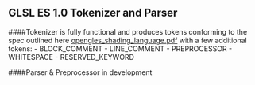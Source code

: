 GLSL ES 1.0 Tokenizer and Parser
-----

####Tokenizer is fully functional and produces tokens conforming to the spec outlined here [opengles_shading_language.pdf](https://www.khronos.org/files/opengles_shading_language.pdf) with a few additional tokens:
	- BLOCK_COMMENT
	- LINE_COMMENT
	- PREPROCESSOR
	- WHITESPACE
	- RESERVED_KEYWORD

####Parser & Preprocessor in development